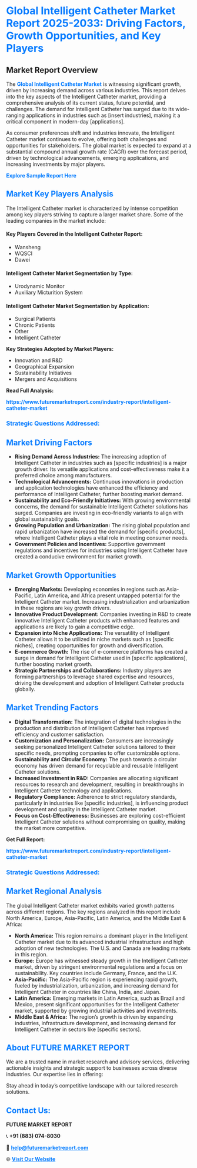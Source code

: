 <h1 style="color: #007BFF;">Global Intelligent Catheter Market Report 2025-2033: Driving Factors, Growth Opportunities, and Key Players</h1>

<section id="overview">
<h2>Market Report Overview</h2>
<p>The <a href="https://www.futuremarketreport.com/industry-report/intelligent-catheter-market" style="color: #007BFF; text-decoration: none;"><strong>Global Intelligent Catheter Market</strong></a> is witnessing significant growth, driven by increasing demand across various industries. This report delves into the key aspects of the Intelligent Catheter market, providing a comprehensive analysis of its current status, future potential, and challenges. The demand for Intelligent Catheter has surged due to its wide-ranging applications in industries such as [insert industries], making it a critical component in modern-day [applications].</p>
<p>As consumer preferences shift and industries innovate, the Intelligent Catheter market continues to evolve, offering both challenges and opportunities for stakeholders. The global market is expected to expand at a substantial compound annual growth rate (CAGR) over the forecast period, driven by technological advancements, emerging applications, and increasing investments by major players.</p>
</section>

<section id="overview">
<p><a href="https://www.futuremarketreport.com/request-sample/reportId=124944" style="color: #007BFF; text-decoration: none;"><strong>Explore Sample Report Here</strong></a></p>
</section>

<section id="key-players">
<h2 style="color: #007BFF;">Market Key Players Analysis</h2>
<p>The Intelligent Catheter market is characterized by intense competition among key players striving to capture a larger market share. Some of the leading companies in the market include:</p>
<h4>Key Players Covered in the Intelligent Catheter Report:</h4>
<ul><li>Wansheng</li><li>WQSCI</li><li>Dawei</li></ul>
<h4>Intelligent Catheter Market Segmentation by Type:</h4>
<ul><li>Urodynamic Monitor</li><li>Auxiliary Micturition System</li></ul>

<h4>Intelligent Catheter Market Segmentation by Application:</h4>
<ul><li>Surgical Patients</li><li>Chronic Patients</li><li>Other</li><li>Intelligent Catheter</li></ul>
<p><strong>Key Strategies Adopted by Market Players:</strong></p>
<ul>
<li>Innovation and R&D</li>
<li>Geographical Expansion</li>
<li>Sustainability Initiatives</li>
<li>Mergers and Acquisitions</li>
</ul>
</section>

<section>
<p><strong>Read Full Analysis: </strong></p><a href="https://www.futuremarketreport.com/industry-report/intelligent-catheter-market" style="color: #007BFF; text-decoration: none;"><strong>https://www.futuremarketreport.com/industry-report/intelligent-catheter-market</strong></a>
<h3 style="color: #007BFF;">Strategic Questions Addressed:</h3>
</section>

<section id="driving-factors">
<h2 style="color: #007BFF;">Market Driving Factors</h2>
<ul>
<li><strong>Rising Demand Across Industries:</strong> The increasing adoption of Intelligent Catheter in industries such as [specific industries] is a major growth driver. Its versatile applications and cost-effectiveness make it a preferred choice among manufacturers.</li>
<li><strong>Technological Advancements:</strong> Continuous innovations in production and application technologies have enhanced the efficiency and performance of Intelligent Catheter, further boosting market demand.</li>
<li><strong>Sustainability and Eco-Friendly Initiatives:</strong> With growing environmental concerns, the demand for sustainable Intelligent Catheter solutions has surged. Companies are investing in eco-friendly variants to align with global sustainability goals.</li>
<li><strong>Growing Population and Urbanization:</strong> The rising global population and rapid urbanization have increased the demand for [specific products], where Intelligent Catheter plays a vital role in meeting consumer needs.</li>
<li><strong>Government Policies and Incentives:</strong> Supportive government regulations and incentives for industries using Intelligent Catheter have created a conducive environment for market growth.</li>
</ul>
</section>

<section id="growth-opportunities">
<h2 style="color: #007BFF;">Market Growth Opportunities</h2>
<ul>
<li><strong>Emerging Markets:</strong> Developing economies in regions such as Asia-Pacific, Latin America, and Africa present untapped potential for the Intelligent Catheter market. Increasing industrialization and urbanization in these regions are key growth drivers.</li>
<li><strong>Innovative Product Development:</strong> Companies investing in R&D to create innovative Intelligent Catheter products with enhanced features and applications are likely to gain a competitive edge.</li>
<li><strong>Expansion into Niche Applications:</strong> The versatility of Intelligent Catheter allows it to be utilized in niche markets such as [specific niches], creating opportunities for growth and diversification.</li>
<li><strong>E-commerce Growth:</strong> The rise of e-commerce platforms has created a surge in demand for Intelligent Catheter used in [specific applications], further boosting market growth.</li>
<li><strong>Strategic Partnerships and Collaborations:</strong> Industry players are forming partnerships to leverage shared expertise and resources, driving the development and adoption of Intelligent Catheter products globally.</li>
</ul>
</section>

<section id="trending-factors">
<h2 style="color: #007BFF;">Market Trending Factors</h2>
<ul>
<li><strong>Digital Transformation:</strong> The integration of digital technologies in the production and distribution of Intelligent Catheter has improved efficiency and customer satisfaction.</li>
<li><strong>Customization and Personalization:</strong> Consumers are increasingly seeking personalized Intelligent Catheter solutions tailored to their specific needs, prompting companies to offer customizable options.</li>
<li><strong>Sustainability and Circular Economy:</strong> The push towards a circular economy has driven demand for recyclable and reusable Intelligent Catheter solutions.</li>
<li><strong>Increased Investment in R&D:</strong> Companies are allocating significant resources to research and development, resulting in breakthroughs in Intelligent Catheter technology and applications.</li>
<li><strong>Regulatory Compliance:</strong> Adherence to strict regulatory standards, particularly in industries like [specific industries], is influencing product development and quality in the Intelligent Catheter market.</li>
<li><strong>Focus on Cost-Effectiveness:</strong> Businesses are exploring cost-efficient Intelligent Catheter solutions without compromising on quality, making the market more competitive.</li>
</ul>
</section>

<section>
<p><strong>Get Full Report: </strong></p><a href="https://www.futuremarketreport.com/industry-report/intelligent-catheter-market" style="color: #007BFF; text-decoration: none;"><strong>https://www.futuremarketreport.com/industry-report/intelligent-catheter-market</strong></a>
<h3 style="color: #007BFF;">Strategic Questions Addressed:</h3>
</section>


<section id="regional-analysis">
<h2 style="color: #007BFF;">Market Regional Analysis</h2>
<p>The global Intelligent Catheter market exhibits varied growth patterns across different regions. The key regions analyzed in this report include North America, Europe, Asia-Pacific, Latin America, and the Middle East & Africa:</p>
<ul>
<li><strong>North America:</strong> This region remains a dominant player in the Intelligent Catheter market due to its advanced industrial infrastructure and high adoption of new technologies. The U.S. and Canada are leading markets in this region.</li>
<li><strong>Europe:</strong> Europe has witnessed steady growth in the Intelligent Catheter market, driven by stringent environmental regulations and a focus on sustainability. Key countries include Germany, France, and the U.K.</li>
<li><strong>Asia-Pacific:</strong> The Asia-Pacific region is experiencing rapid growth, fueled by industrialization, urbanization, and increasing demand for Intelligent Catheter in countries like China, India, and Japan.</li>
<li><strong>Latin America:</strong> Emerging markets in Latin America, such as Brazil and Mexico, present significant opportunities for the Intelligent Catheter market, supported by growing industrial activities and investments.</li>
<li><strong>Middle East & Africa:</strong> The region’s growth is driven by expanding industries, infrastructure development, and increasing demand for Intelligent Catheter in sectors like [specific sectors].</li>
</ul>
</section>

<footer>
<h2 style="color: #007BFF;">About FUTURE MARKET REPORT</h2>
<p>We are a trusted name in market research and advisory services, delivering actionable insights and strategic support to businesses across diverse industries. Our expertise lies in offering:</p>

<p>Stay ahead in today’s competitive landscape with our tailored research solutions.</p>

<h2 style="color: #007BFF;">Contact Us:</h2>
<p><strong>FUTURE MARKET REPORT</strong></p>
<p>📞 <strong>+91 (883) 074-8030</strong></p>
<p>📧 <strong><a href="mailto:help@futuremarketreport.com" style="color: #007BFF;">help@futuremarketreport.com</a></strong></p>
<p>🌐 <strong><a href="https://www.futuremarketreport.com/" style="color: #007BFF;">Visit Our Website</a></strong></p>
</footer>